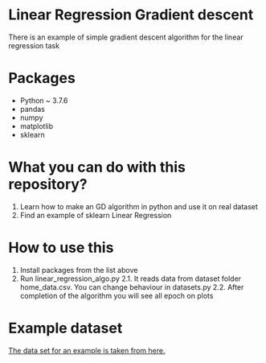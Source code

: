 # Linear Regression Gradient descent

There is an example of simple gradient descent algorithm for the linear regression task

# Packages
* Python ~ 3.7.6
* pandas
* numpy
* matplotlib
* sklearn 

# What you can do with this repository?
1. Learn how to make an GD algorithm in python and use it on real dataset
2. Find an example of sklearn Linear Regression

# How to use this

1. Install packages from the list above
2. Run linear_regression_algo.py
2.1. It reads data from dataset folder home_data.csv. You can change behaviour in datasets.py
2.2. Аfter completion of the algorithm you will see all epoch on plots

# Example dataset

[The data set for an example is taken from here.](https://www.kaggle.com/prakharrathi25/home-prices-dataset)

